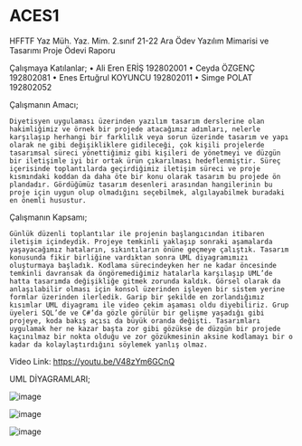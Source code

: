# ACES1
HFFTF Yaz Müh. Yaz. Mim. 2.sınıf 21-22 Ara Ödev
Yazılım Mimarisi ve Tasarımı Proje Ödevi Raporu	

Çalışmaya Katılanlar;
•	Ali Eren ERİŞ 192802001
•	Ceyda ÖZGENÇ 192802081
•	Enes Ertuğrul KOYUNCU 192802011	
•	Simge POLAT 192802052

Çalışmanın Amacı;

	Diyetisyen uygulaması üzerinden yazılım tasarım derslerine olan hakimliğimiz ve örnek bir projede atacağımız adımları, nelerle karşılaşıp herhangi bir farklılık veya sorun üzerinde tasarım ve yapı olarak ne gibi değişikliklere gidileceği, çok kişili projelerde tasarımsal süreci yönettiğimiz gibi kişileri de yönetmeyi ve düzgün bir iletişimle iyi bir ortak ürün çıkarılması hedeflenmiştir. Süreç içerisinde toplantılarda geçirdiğimiz iletişim süreci ve proje kısmındaki koddan da daha öte bir konu olarak tasarım bu projede ön plandadır. Gördüğümüz tasarım desenleri arasından hangilerinin bu proje için uygun olup olmadığını seçebilmek, algılayabilmek buradaki en önemli husustur.

Çalışmanın Kapsamı;

	Günlük düzenli toplantılar ile projenin başlangıcından itibaren iletişim içindeydik. Projeye temkinli yaklaşıp sonraki aşamalarda yaşayacağımız hataların, sıkıntıların önüne geçmeye çalıştık. Tasarım konusunda fikir birliğine vardıktan sonra UML diyagramımızı oluşturmaya başladık. Kodlama sürecindeyken her ne kadar öncesinde temkinli davransak da öngöremediğimiz hatalarla karşılaşıp UML’de hatta tasarımda değişikliğe gitmek zorunda kaldık. Görsel olarak da anlaşılabilir olması için konsol üzerinden işleyen bir sistem yerine formlar üzerinden ilerledik. Garip bir şekilde en zorlandığımız kısımlar UML diyagramı ile video çekim aşaması oldu diyebiliriz. Grup üyeleri SQL’de ve C#’da gözle görülür bir gelişme yaşadığı gibi projeye, koda bakış açısı da büyük oranda değişti. Tasarımları uygulamak her ne kazar başta zor gibi gözükse de düzgün bir projede kaçınılmaz bir nokta olduğu ve zor gözükmesinin aksine kodlamayı bir o kadar da kolaylaştırdığını söylemek yanlış olmaz. 

Video Link: https://youtu.be/V48zYm6GCnQ

UML DİYAGRAMLARI; 

![image](https://github.com/CeydaOzgenc/ACES1/assets/82287243/68df4871-77ad-4c5c-8436-958af485c831)

![image](https://github.com/CeydaOzgenc/ACES1/assets/82287243/6da2b055-a3ef-4ed8-b71e-40cb3e4ed817)

![image](https://github.com/CeydaOzgenc/ACES1/assets/82287243/3859010f-c0fd-419e-bde2-5bfdaf51a646)



